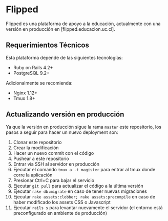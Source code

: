 # Flipped

Flipped es una plataforma de apoyo a la educación, actualmente con una versión en producción en [flipped.educacion.uc.cl].

## Requerimientos Técnicos

Esta plataforma depende de las siguientes tecnologías:

- Ruby on Rails 4.2+
- PostgreSQL 9.2+

Adicionalmente se recomienda:

- Nginx 1.12+
- Tmux 1.8+

## Actualizando versión en producción

Ya que la versión en producción sigue la rama `master` este repositorio, los pasos a seguir para hacer un nuevo deployment son:

1. Clonar este repositorio
2. Crear la modificación
3. Hacer un nuevo commit con el código
4. Pushear a este repositorio
5. Entrar vía SSH al servidor en producción
6. Ejecutar el comando `tmux a -t magister` para entrar al tmux donde corre la aplicación
7. Presionar Ctrl+C para bajar el servicio
8. Ejecutar `git pull` para actualizar el código a la última versión
9. Ejecutar `rake db:migrate` en caso de tener nuevas migraciones
10. Ejecutar `rake assets:clobber; rake assets:precompile` en caso de haber modificado los assets CSS o Javascript
11. Ejecutar `rails s` para levantar nuevamente el servidor (el entorno está preconfigurado en ambiente de producción)
